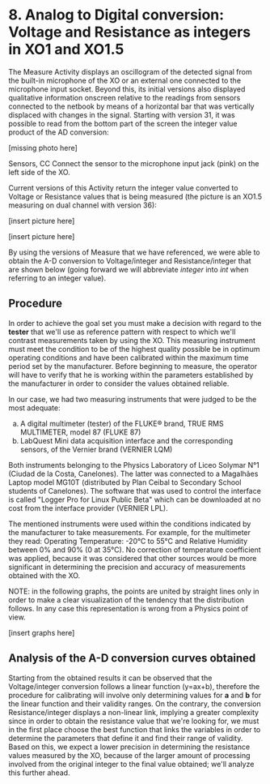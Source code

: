 # 8. Analog to Digital conversion: Voltage and Resistance as integers in XO1 and XO1.5

The Measure Activity displays an oscillogram of the detected signal from the built-in microphone of the XO or an external one connected to the microphone input socket. Beyond this, its initial versions also displayed qualitative information onscreen relative to the readings from sensors connected to the netbook by means of a horizontal bar that was vertically displaced with changes in the signal. Starting with version 31, it was possible to read from the bottom part of the screen the integer value product of the AD conversion:

[missing photo here]

Sensors, CC Connect the sensor to the microphone input jack (pink) on the left side of the XO.

Current versions of this Activity return the integer value converted to Voltage or Resistance values that is being measured (the picture is an XO1.5 measuring on dual channel with version 36):

[insert picture here]

[insert picture here]

By using the versions of Measure that we have referenced, we were able to obtain the A-D conversion to Voltage/integer and Resistance/integer that are shown below (going forward we will abbreviate *integer* into *int* when referring to an integer value).

## Procedure

In order to achieve the goal set you must make a decision with regard to the **tester** that we'll use as reference pattern with respect to which we'll contrast measurements taken by using the XO. This measuring instrument must meet the condition to be of the highest quality possible be in optimum operating conditions and have been calibrated within the maximum time period set by the manufacturer. Before beginning to measure, the operator will have to verify that he is working within the parameters established by the manufacturer in order to consider the values obtained reliable.

In our case, we had two measuring instruments that were judged to be the most adequate:


<style type="text/css">
    ol { list-style-type: lower-alpha; }
</style>

1. A digital multimeter (tester) of the FLUKE® brand, TRUE RMS MULTIMETER, model 87 (FLUKE 87)
2. LabQuest Mini data acquisition interface and the corresponding sensors, of the Vernier brand (VERNIER LQM)

Both instruments belonging to the Physics Laboratory of Liceo Solymar N°1 (Ciudad de la Costa, Canelones). The latter was connected to a Magalhães Laptop model MG10T (distributed by Plan Ceibal to Secondary School students of Canelones). The software that was used to control the interface is called "Logger Pro for Linux Public Beta" which can be downloaded at no cost from the interface provider (VERNIER LPL).

The mentioned instruments were used within the conditions indicated by the manufacturer to take measurements. For example, for the multimeter they read: Operating Temperature: -20°C to 55°C and Relative Humidity between 0% and 90% (0 at 35°C). No correction of temperature coefficient was applied, because it was considered that other sources would be more significant in determining the precision and accuracy of measurements obtained with the XO.

NOTE: in the following graphs, the points are united by straight lines only in order to make a clear visualization of the tendency that the distribution follows. In any case this representation is wrong from a Physics point of view.

[insert graphs here]

## Analysis of the A-D conversion curves obtained

Starting from the obtained results it can be observed that the Voltage/integer conversion follows a linear function (y=ax+b), therefore the procedure for calibrating  will involve only determining values for **a** and **b** for the linear function and their validity ranges. On the contrary, the conversion Resistance/integer displays a non-linear link, implying a greater complexity since in order to obtain the resistance value that we're looking for, we must in the first place choose the best function that links the variables in order to determine the parameters that define it and find their range of validity. Based on this, we expect a lower precision in determining the resistance values measured by the XO, because of the larger amount of processing involved from the original integer to the final value obtained; we'll analyze this further ahead. 
